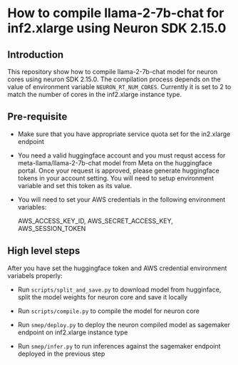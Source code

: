 # How to compile llama-2-7b-chat for inf2.xlarge using Neuron SDK 2.15.0

## Introduction
This repository show how to compile llama-2-7b-chat model for neuron cores using neuron SDK 2.15.0. The compilation process depends on the value of environment variable `NEURON_RT_NUM_CORES`. Currently it is set to 2 to match the number of cores in the inf2.xlarge instance type.

## Pre-requisite

- Make sure that you have appropriate service quota set for the in2.xlarge endpoint 
- You need a valid huggingface account and you must requst access for meta-llama/llama-2-7b-chat model from Meta on the huggingface portal. Once your request is approved, please generate huggingface tokens in your account setting. You will need to setup environment variable and set this token as its value.
- You will need to set your AWS credentials in the following environment variables:

  AWS_ACCESS_KEY_ID, AWS_SECRET_ACCESS_KEY, AWS_SESSION_TOKEN

## High level steps

After you have set the huggingface token and AWS credential environment variabels properly:

- Run `scripts/split_and_save.py` to download model from hugginface, split the model weights for neuron core and save it locally
- Run `scripts/compile.py` to compile the model for neuron core

- Run `smep/deploy.py` to deploy the neuron compiled model as sagemaker endpoint on inf2.xlarge instance type
- Run `smep/infer.py` to run inferences against the sagemaker endpoint deployed in the previous step




